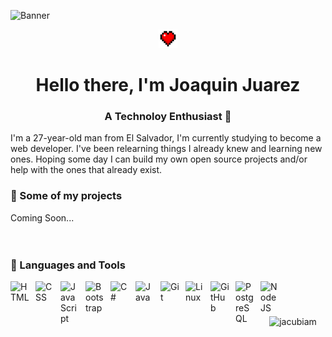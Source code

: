 ![Banner](https://res.cloudinary.com/dk2oxzxoo/image/upload/c_fill,h_350,w_850/v1706749037/banner_gh.png)
<p align="center" width="100%">
    <img alt="heart-icon" src="/heart.png">
</p>
<h1 align="center">Hello there, I'm Joaquin Juarez</h1>
<h3 align="center">A Technoloy Enthusiast 🚀</h3>
I'm a 27-year-old man from El Salvador, I'm currently studying to become a web developer. I've been relearning things I already knew and learning new ones. Hoping some day I can build my own open source projects and/or help with the ones that already exist.

### 📘 Some of my projects
Coming Soon...
<br>
<br>
<br>
### 🧰 Languages and Tools


<img align="left" alt="HTML" width="30px" style="padding-right:10px;" src="https://cdn.jsdelivr.net/gh/devicons/devicon/icons/html5/html5-plain.svg" />
<img align="left" alt="CSS" width="30px" style="padding-right:10px;" src="https://cdn.jsdelivr.net/gh/devicons/devicon/icons/css3/css3-plain.svg" />
<img align="left" alt="JavaScript" width="30px" style="padding-right:10px;" src="https://cdn.jsdelivr.net/gh/devicons/devicon/icons/javascript/javascript-plain.svg" />
<img align="left" alt="Bootstrap" width="30px" style="padding-right:10px;" src="https://cdn.jsdelivr.net/gh/devicons/devicon/icons/bootstrap/bootstrap-original.svg" />
<img align="left" alt="C#" width="30px" style="padding-right:10px;" src="https://cdn.jsdelivr.net/gh/devicons/devicon/icons/csharp/csharp-original.svg" />
<img align="left" alt="Java" width="30px" style="padding-right:10px;" src="https://cdn.jsdelivr.net/gh/devicons/devicon/icons/java/java-original.svg"/>
<img align="left" alt="Git" width="30px" style="padding-right:10px;" src="https://cdn.jsdelivr.net/gh/devicons/devicon/icons/git/git-original.svg" />
<img align="left" alt="Linux" width="30px" style="padding-right:10px;" src="https://cdn.jsdelivr.net/gh/devicons/devicon/icons/linux/linux-original.svg" />
<img align="left" alt="GitHub" width="30px" style="padding-right:10px;" src="https://cdn.jsdelivr.net/gh/devicons/devicon/icons/github/github-original.svg" />
<img align="left" alt="PostgreSQL" width="30px" style="padding-right:10px;" src="https://cdn.jsdelivr.net/gh/devicons/devicon/icons/postgresql/postgresql-original.svg" />
<img align="left" alt="NodeJS" width="30px" style="padding-right:10px;" src="https://cdn.jsdelivr.net/gh/devicons/devicon/icons/nodejs/nodejs-original.svg" />
<br />

#

<p align="center" ><img src="https://github-readme-stats.vercel.app/api/top-langs?username=jacubiam&show_icons=true&locale=en&layout=compact&theme=dracula" alt="jacubiam" /></p>
